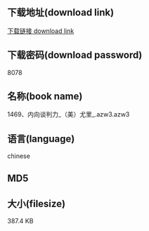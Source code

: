 ## 下载地址(download link)
[下载链接 download link](https://voluble-croquembouche-d321dc.netlify.app/?s=1469%E3%80%81%E5%86%85%E5%90%91%E8%B0%88%E5%88%A4%E5%8A%9B_%EF%BC%88%E7%BE%8E%EF%BC%89%E5%B0%A4%E9%87%8C_.azw3)

## 下载密码(download password)
8078

## 名称(book name)
1469、内向谈判力_（美）尤里_.azw3.azw3

## 语言(language)
chinese

## MD5


## 大小(filesize)
387.4 KB
